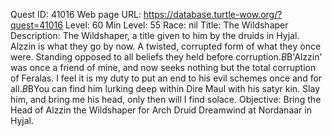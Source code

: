 Quest ID: 41016
Web page URL: https://database.turtle-wow.org/?quest=41016
Level: 60
Min Level: 55
Race: nil
Title: The Wildshaper
Description: The Wildshaper, a title given to him by the druids in Hyjal. Alzzin is what they go by now. A twisted, corrupted form of what they once were. Standing opposed to all beliefs they held before corruption.$B$B'Alzzin' was once a friend of mine, and now seeks nothing but the total corruption of Feralas. I feel it is my duty to put an end to his evil schemes once and for all.$B$BYou can find him lurking deep within Dire Maul with his satyr kin. Slay him, and bring me his head, only then will I find solace.
Objective: Bring the Head of Alzzin the Wildshaper for Arch Druid Dreamwind at Nordanaar in Hyjal.
